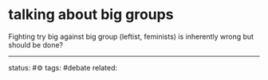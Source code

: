 # talking about big groups

Fighting try big against big group (leftist, feminists) is inherently wrong but should be done?


---
status: #⚙️ 
tags: #debate 
related: 


